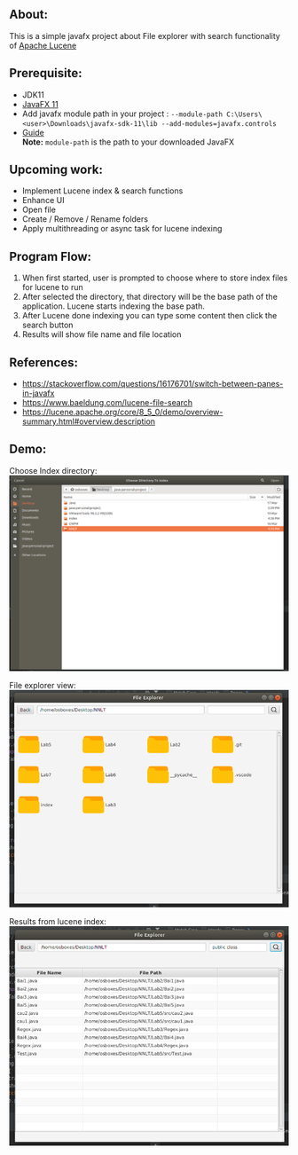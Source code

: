 ## About:
This is a simple javafx project about File explorer with search functionality of [Apache Lucene](https://lucene.apache.org/)  

## Prerequisite:
- JDK11
- [JavaFX 11](https://gluonhq.com/products/javafx/)
- Add javafx module path in your project : ```--module-path C:\Users\<user>\Downloads\javafx-sdk-11\lib --add-modules=javafx.controls```
- [Guide](https://stackoverflow.com/questions/52144931/how-to-add-javafx-runtime-to-eclipse-in-java-11)  
**Note:** ```module-path``` is the path to your downloaded JavaFX
## Upcoming work:
- Implement Lucene index & search functions
- Enhance UI
- Open file
- Create / Remove / Rename folders
- Apply multithreading or async task for lucene indexing

## Program Flow:
1. When first started, user is prompted to choose where to store index files for lucene to run
2. After selected the directory, that directory will be the base path of the application. Lucene starts indexing the base path.
3. After Lucene done indexing you can type some content then click the search button
4. Results will show file name and file location


## References: 
- https://stackoverflow.com/questions/16176701/switch-between-panes-in-javafx
- https://www.baeldung.com/lucene-file-search
- https://lucene.apache.org/core/8_5_0/demo/overview-summary.html#overview.description


## Demo:
[pic1]: Screenshots/Screenshot%20from%202020-03-31%2017-33-20.png "Choose directory for index"
[pic2]: Screenshots/Screenshot%20from%202020-03-31%2017-33-32.png "Main view"
[pic3]: Screenshots/Screenshot%20from%202020-03-31%2017-33-49.png "Table view"

Choose Index directory:  
![alt text][pic1]

File explorer view:  
![alt text][pic2]

Results from lucene index:  
![alt text][pic3]
